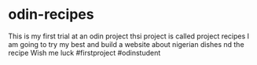 # odin-recipes
This is my first trial at an odin project
thsi project is called project recipes
I am going to try my best and build a website about nigerian dishes nd the recipe 
Wish me luck 
#firstproject
#odinstudent 
